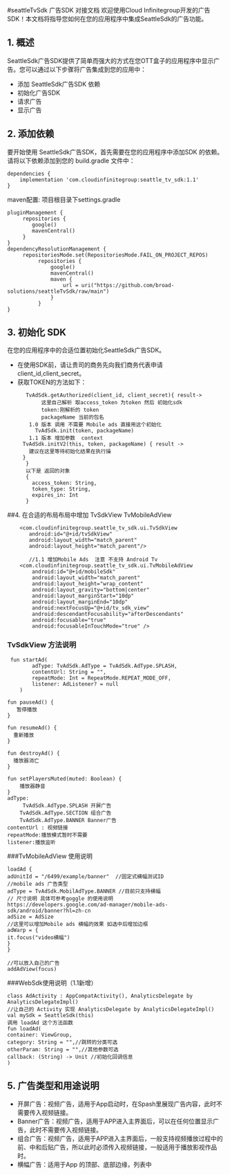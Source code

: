 #seattleTvSdk 广告SDK 对接文档
欢迎使用Cloud Infinitegroup开发的广告SDK！本文档将指导您如何在您的应用程序中集成SeattleSdk的广告功能。

## 1. 概述

SeattleSdk广告SDK提供了简单而强大的方式在您OTT盒子的应用程序中显示广告。您可以通过以下步骤将广告集成到您的应用中：

- 添加 SeattleSdk广告SDK 依赖
- 初始化广告SDK
- 请求广告
- 显示广告

## 2. 添加依赖

要开始使用 SeattleSdk广告SDK，首先需要在您的应用程序中添加SDK 的依赖。请将以下依赖添加到您的
build.gradle 文件中：

    dependencies {
        implementation 'com.cloudinfinitegroup:seattle_tv_sdk:1.1'
    }

maven配置: 项目根目录下settings.gradle

    pluginManagement {
         repositories {
            google()
            mavenCentral()
         }
    }
    dependencyResolutionManagement {
         repositoriesMode.set(RepositoriesMode.FAIL_ON_PROJECT_REPOS)
              repositories {
                  google()
                  mavenCentral()
                  maven {
                      url = uri("https://github.com/broad-solutions/seattleTvSdk/raw/main")
                  }
              }
    }
## 3. 初始化 SDK

在您的应用程序中的合适位置初始化SeattleSdk广告SDK。

- 在使用SDK前，请让贵司的商务先向我们商务代表申请client_id,client_secret。
- 获取TOKEN的方法如下：
```
      TvAdSdk.getAuthorized(client_id, client_secret){ result->
           这里自己解析 取access_token 为token 然后 初始化sdk
           token:刚解析的 token
           packageName 当前的包名
  	   1.0 版本 调用 不需要 Mobile ads 直接用这个初始化
         TvAdSdk.init(token, packageName)
  	   1.1 版本 增加参数  context
  	 TvAdSdk.initV2(this, token, packageName) { result ->
  	   建议在这里等待初始化结果在执行操 
  	 }
      }
      以下是 返回的对象
      {
        access_token: String,
        token_type: String,
        expires_in: Int
      }
```
##4. 在合适的布局布局中增加 TvSdkView TvMobileAdView
```
    <com.cloudinfinitegroup.seattle_tv_sdk.ui.TvSdkView
       android:id="@+id/tvSdkView"
       android:layout_width="match_parent"
       android:layout_height="match_parent"/>
	   
	   //1.1 增加Mobile Ads  注意 不支持 Android Tv
    <com.cloudinfinitegroup.seattle_tv_sdk.ui.TvMobileAdView
        android:id="@+id/mobileSdk"
        android:layout_width="match_parent"
        android:layout_height="wrap_content"
        android:layout_gravity="bottom|center"
        android:layout_marginStart="10dp"
        android:layout_marginEnd="10dp"
        android:nextFocusUp="@+id/tv_sdk_view"
        android:descendantFocusability="afterDescendants"
        android:focusable="true"
        android:focusableInTouchMode="true" />
```
### TvSdkView 方法说明

     fun startAd(
            adType: TvAdSdk.AdType = TvAdSdk.AdType.SPLASH,
            contentUrl: String = "",
            repeatMode: Int = RepeatMode.REPEAT_MODE_OFF,
            listener: AdListener? = null
        )
	
    fun pauseAd() {
       暂停播放
    }

    fun resumeAd() {
      重新播放
    }

    fun destroyAd() {
      播放器消亡
    }

    fun setPlayersMuted(muted: Boolean) {
        播放器静音
    }
    adType:
         TvAdSdk.AdType.SPLASH 开屏广告
	    TvAdSdk.AdType.SECTION 组合广告
	    TvAdSdk.AdType.BANNER Banner广告
    contentUrl : 视频链接
    repeatMode:播放模式暂时不需要
    listener:播放监听



###TvMobileAdView 使用说明
```
loadAd {
adUnitId = "/6499/example/banner"  //固定式横幅测试ID
//mobile ads 广告类型
adType = TvAdSdk.MobilAdType.BANNER //目前只支持横幅
// 尺寸说明 具体可参考goggle 的使用说明
https://developers.google.com/ad-manager/mobile-ads-sdk/android/banner?hl=zh-cn
adSize = AdSize
//这里可以增加Mobile ads 横幅的效果 如选中后增加边框
adWarp = {
it.focus("video横幅")
}
}

//可以放入自己的广告
addAdView(focus)
```

###WebSdk使用说明（1.1新增）
```
class AdActivity : AppCompatActivity(), AnalyticsDelegate by AnalyticsDelegateImpl()
//让自己的 Activity 实现 AnalyticsDelegate by AnalyticsDelegateImpl()
val mySdk = SeattleSdk(this)
调用 loadAd 这个方法函数
fun loadAd(
container: ViewGroup,
category: String = "",//跳转的分类可选
otherParam: String = "",//其他参数可选
callback: (String) -> Unit //初始化回调信息
)
```

## 5. 广告类型和用途说明

- 开屏广告：视频广告，适用于App启动时，在Spash里展现广告内容，此时不需要传入视频链接。
- Banner广告：视频广告，适用于APP进入主界面后，可以在任何位置显示广告，此时不需要传入视频链接。
- 组合广告：视频广告，适用于APP进入主界面后，一般支持视频播放过程中的前、中和后贴广告，所以此时必须传入视频链接，一般适用于播放影视作品时。
- 横幅广告：适用于App 的顶部、底部边缘，列表中




